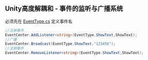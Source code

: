 
## Unity高度解耦和 - 事件的监听与广播系统

必须先在 [EventType.cs](./EventType.cs) 定义事件名

```csharp
//注册事件
EventCenter.AddListener<string>(EventType.ShowText,ShowText);
//广播
EventCenter.Broadcast(EventType.ShowText,"123456");
//注销事件
EventCenter.RemoveListener<string>(EventType.ShowText,ShowText);

```